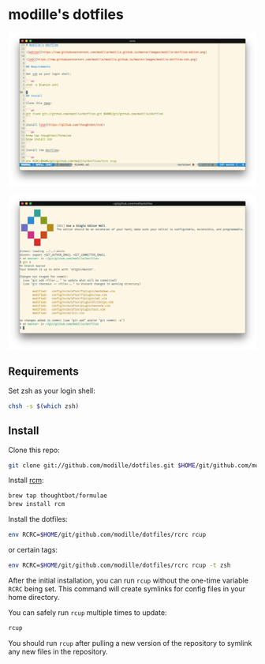 # modille's dotfiles

![editor](https://raw.githubusercontent.com/modille/modille.github.io/master/images/modille-dotfiles-editor.png)

![zsh](https://raw.githubusercontent.com/modille/modille.github.io/master/images/modille-dotfiles-zsh.png)

## Requirements

Set zsh as your login shell:

```sh
chsh -s $(which zsh)
```

## Install

Clone this repo:

```sh
git clone git://github.com/modille/dotfiles.git $HOME/git/github.com/modille/dotfiles
```

Install [rcm](https://github.com/thoughtbot/rcm):

```sh
brew tap thoughtbot/formulae
brew install rcm
```

Install the dotfiles:

```sh
env RCRC=$HOME/git/github.com/modille/dotfiles/rcrc rcup
```

or certain tags:

```sh
env RCRC=$HOME/git/github.com/modille/dotfiles/rcrc rcup -t zsh
```

After the initial installation, you can run `rcup` without the one-time variable `RCRC` being set.
This command will create symlinks for config files in your home directory.

You can safely run `rcup` multiple times to update:

```sh
rcup
```

You should run `rcup` after pulling a new version of the repository to symlink any new files in the repository.

